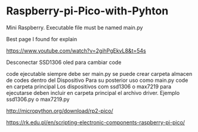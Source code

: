 # Raspberry-pi-Pico-with-Pyhton
Mini Raspberry. Executable file must be named   main.py

Best page I found for explain

https://www.youtube.com/watch?v=2gihPgEkvL8&t=54s   

Desconectar SSD1306 oled para cambiar code

code ejecutable siempre debe ser main.py
se puede crear carpeta almacen de codes dentro del Dispositivo
Para su posterior uso como main.py code en carpeta principal
Los dispositivos  com ssd1306 o max7219 para ejecutarse deben incluir en
carpeta principal el archivo driver. Ejemplo ssd1306.py o max7219.py

http://micropython.org/download/rp2-pico/

https://rk.edu.pl/en/scripting-electronic-components-raspberry-pi-pico/
